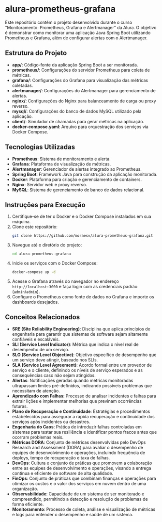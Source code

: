 # alura-prometheus-grafana

Este repositório contém o projeto desenvolvido durante o curso "Monitoramento: Prometheus, Grafana e Alertmanager" da Alura. O objetivo é demonstrar como monitorar uma aplicação Java Spring Boot utilizando Prometheus e Grafana, além de configurar alertas com o Alertmanager.

## Estrutura do Projeto

- **app/**: Código-fonte da aplicação Spring Boot a ser monitorada.
- **prometheus/**: Configurações do servidor Prometheus para coleta de métricas.
- **grafana/**: Configurações do Grafana para visualização das métricas coletadas.
- **alertmanager/**: Configurações do Alertmanager para gerenciamento de alertas.
- **nginx/**: Configurações do Nginx para balanceamento de carga ou proxy reverso.
- **mysql/**: Configurações do banco de dados MySQL utilizado pela aplicação.
- **client/**: Simulador de chamadas para gerar métricas na aplicação.
- **docker-compose.yaml**: Arquivo para orquestração dos serviços via Docker Compose.

## Tecnologias Utilizadas

- **Prometheus**: Sistema de monitoramento e alerta.
- **Grafana**: Plataforma de visualização de métricas.
- **Alertmanager**: Gerenciador de alertas integrado ao Prometheus.
- **Spring Boot**: Framework Java para construção da aplicação monitorada.
- **Docker**: Plataforma para criação e gerenciamento de containers.
- **Nginx**: Servidor web e proxy reverso.
- **MySQL**: Sistema de gerenciamento de banco de dados relacional.

## Instruções para Execução

1. Certifique-se de ter o Docker e o Docker Compose instalados em sua máquina.
2. Clone este repositório:
   ```bash
   git clone https://github.com/moraesv/alura-prometheus-grafana.git
   ```
3. Navegue até o diretório do projeto:
   ```bash
   cd alura-prometheus-grafana
   ```
4. Inicie os serviços com o Docker Compose:
   ```bash
   docker-compose up -d
   ```
5. Acesse o Grafana através do navegador no endereço `http://localhost:3000` e faça login com as credenciais padrão (`admin`/`admin`).
6. Configure o Prometheus como fonte de dados no Grafana e importe os dashboards desejados.

## Conceitos Relacionados

- **SRE (Site Reliability Engineering)**: Disciplina que aplica princípios de engenharia para garantir que sistemas de software sejam altamente confiáveis e escaláveis.
- **SLI (Service Level Indicator)**: Métrica que indica o nível real de desempenho de um serviço.
- **SLO (Service Level Objective)**: Objetivo específico de desempenho que um serviço deve atingir, baseado nos SLIs.
- **SLA (Service Level Agreement)**: Acordo formal entre um provedor de serviço e o cliente, definindo os níveis de serviço esperados e as consequências caso não sejam atingidos.
- **Alertas**: Notificações geradas quando métricas monitoradas ultrapassam limites pré-definidos, indicando possíveis problemas que necessitam de atenção.
- **Aprendizado com Falhas**: Processo de analisar incidentes e falhas para extrair lições e implementar melhorias que previnam ocorrências futuras.
- **Plano de Recuperação e Continuidade**: Estratégias e procedimentos estabelecidos para assegurar a rápida recuperação e continuidade dos serviços após incidentes ou desastres.
- **Engenharia do Caos**: Prática de introduzir falhas controladas em sistemas para testar sua resiliência e identificar pontos fracos antes que ocorram problemas reais.
- **Métricas DORA**: Conjunto de métricas desenvolvidas pelo DevOps Research and Assessment (DORA) para avaliar o desempenho de equipes de desenvolvimento e operações, incluindo frequência de deploys, tempo de recuperação e taxa de falhas.
- **DevOps**: Cultura e conjunto de práticas que promovem a colaboração entre as equipes de desenvolvimento e operações, visando a entrega contínua e eficiente de software de alta qualidade.
- **FinOps**: Conjunto de práticas que combinam finanças e operações para otimizar os custos e o valor dos serviços em nuvem dentro de uma organização.
- **Observabilidade**: Capacidade de um sistema de ser monitorado e compreendido, permitindo a detecção e resolução de problemas de forma eficiente.
- **Monitoramento**: Processo de coleta, análise e visualização de métricas e logs para entender o desempenho e saúde de um sistema.
